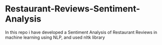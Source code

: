 # Restaurant-Reviews-Sentiment-Analysis

In this repo i have developed a Sentiment Analysis of Restaurant Reviews in machine learning using NLP, and used nltk library 
